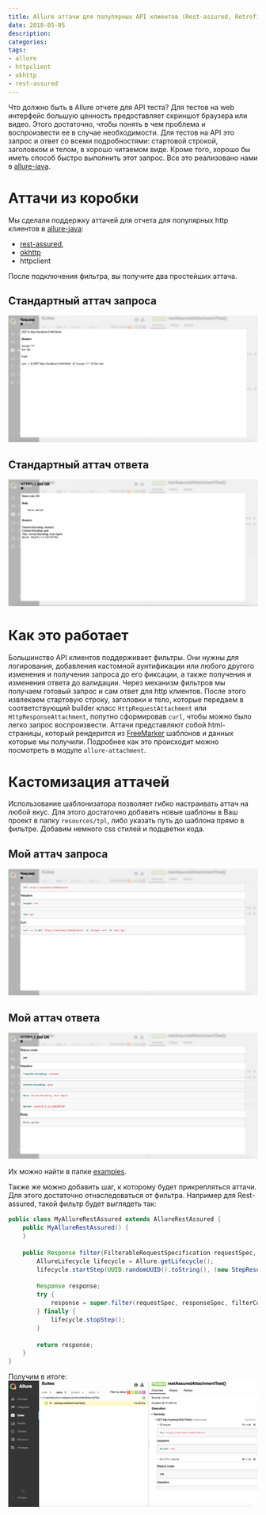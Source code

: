 ```yaml
---
title: Allure аттачи для популярных API клиентов (Rest-assured, Retrofit, Apache HTTP Client)
date: 2018-05-05
description: 
categories:
tags:
- allure
- httpclient
- okhttp
- rest-assured
---
```

Что должно быть в Allure отчете для API теста? 
Для тестов на web интерфейс большую ценность предоставляет скриншот браузера или видео. Этого достаточно, чтобы понять в чем проблема и воспроизвести ее в случае необходимости. 
Для тестов на API это запрос и ответ со всеми подробностями: стартовой строкой, заголовком и телом, в хорошо читаемом виде. Кроме того, хорошо бы иметь способ быстро выполнить этот запрос. Все это реализовано нами в [allure-java](https://github.com/allure-framework/allure-java).

# Аттачи из коробки
Мы сделали поддержку аттачей для отчета для популярных http клиентов в [allure-java](https://github.com/allure-framework/allure-java):
 * [rest-assured](https://github.com/allure-framework/allure-java#rest-assured), 
 * [okhttp](https://github.com/allure-framework/allure-java#okhttp) 
 * httpclient
 
После подключения фильтра, вы получите два простейших аттача.

## Стандартный аттач запроса
![Alt text](/images/2018-05-05-request-attachment.jpg)

## Стандартный аттач ответа
![Alt text](/images/2018-05-05-response-attachment.jpg)

# Как это работает
Большинство API клиентов поддерживает фильтры. Они нужны для логирования, добавления кастомной аунтификации или любого другого изменения и получения запроса до его фиксации, а также получения и изменения ответа до валидации. 
Через механизм фильтров мы получаем готовый запрос и сам ответ для http клиентов. После этого извлекаем стартовую строку, заголовки и тело, которые передаем в соответствующий builder класс `HttpRequestAttachment` или `HttpResponseAttachment`, попутно сформировав `curl`, чтобы можно было легко запрос воспроизвести. 
Аттачи представляют собой html-страницы, который рендерится из [FreeMarker](https://freemarker.apache.org/) шаблонов и данных которые мы получили. Подробнее как это происходит можно посмотреть в модуле `allure-attachment`. 

# Кастомизация аттачей
Использование шаблонизатора позволяет гибко настраивать аттач на любой вкус. Для этого достаточно добавить новые шаблоны в Ваш проект в папку `resources/tpl`, либо указать путь до шаблона прямо в фильтре.
Добавим немного css стилей и подцветки кода. 

## Мой аттач запроса
![Alt text](/images/2018-05-05-custom-request-attachment.jpg)

## Мой аттач ответа
![Alt text](/images/2018-05-05-custom-response-attachment.jpg)

Их можно найти в папке [examples](https://github.com/allure-framework/allure-java/tree/master/examples/rest-assured/src/test/resources/tpl).

Также же можно добавить шаг, к которому будет прикрепляться аттачи. Для этого достаточно отнаследоваться от фильтра. 
Например для Rest-assured, такой фильтр будет выглядеть так:

```java
public class MyAllureRestAssured extends AllureRestAssured {
    public MyAllureRestAssured() {
    }

    public Response filter(FilterableRequestSpecification requestSpec, FilterableResponseSpecification responseSpec, FilterContext filterContext) {
        AllureLifecycle lifecycle = Allure.getLifecycle();
        lifecycle.startStep(UUID.randomUUID().toString(), (new StepResult()).withStatus(Status.PASSED).withName(String.format("%s: %s", requestSpec.getMethod(), requestSpec.getURI())));

        Response response;
        try {
            response = super.filter(requestSpec, responseSpec, filterContext);
        } finally {
            lifecycle.stopStep();
        }

        return response;
    }
}
```

Получим в итоге:
![Alt text](/images/2018-05-05-custom-step.jpg)
